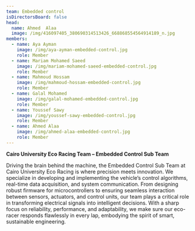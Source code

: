 ```yaml
---
team: Embedded control
isDirectorsBoard: false
head:
  name: Ahmed  Alaa
  image: /img/416097405_380690314513426_668868554564914189_n.jpg
members:
  - name: Aya Ayman
    image: /img/aya-ayman-embedded-control.jpg
    role: Member
  - name: Mariam Mohamed Saeed
    image: /img/mariam-mohamed-saeed-embedded-control.jpg
    role: Member
  - name: Mahmoud Hossam
    image: /img/mahmoud-hossam-embedded-control.jpg
    role: Member
  - name: Galal Mohamed
    image: /img/galal-mohamed-embedded-control.jpg
    role: Member
  - name: Youssef Sawy
    image: /img/youssef-sawy-embedded-control.jpg
    role: Member
  - name: Ahmed Alaa
    image: /img/ahmed-alaa-embedded-control.jpg
    role: Member
---
```

**Cairo University Eco Racing Team – Embedded Control Sub Team**

Driving the brain behind the machine, the Embedded Control Sub Team at Cairo University Eco Racing is where precision meets innovation. We specialize in developing and implementing the vehicle’s control algorithms, real-time data acquisition, and system communication. From designing robust firmware for microcontrollers to ensuring seamless interaction between sensors, actuators, and control units, our team plays a critical role in transforming electrical signals into intelligent decisions. With a sharp focus on reliability, performance, and adaptability, we make sure our eco-racer responds flawlessly in every lap, embodying the spirit of smart, sustainable engineering.